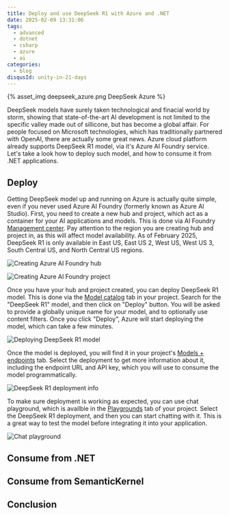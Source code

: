 ```yaml
---
title: Deploy and use DeepSeek R1 with Azure and .NET
date: 2025-02-09 13:31:06
tags:
  - advanced
  - dotnet
  - csharp
  - azure
  - ai
categories:
  - blog
disqusId: unity-in-21-days
---
```


{% asset_img deepseek_azure.png DeepSeek Azure %}

DeepSeek models have surely taken technological and finacial world by storm, showing that state-of-the-art AI development is not limited to the specific valley made out of sillicone, but has become a global affair. For people focused on Microsoft technologies, which has traditionally partnered with OpenAI, there are actually some great news. Azure cloud platform already supports DeepSeek R1 model, via it's Azure AI Foundry service. Let's take a look how to deploy such model, and how to consume it from .NET applications.

<!-- more -->

## Deploy

Getting DeepSeek model up and running on Azure is actually quite simple, even if you never used Azure AI Foundry (formerly known as Azure AI Studio). First, you need to create a new hub and project, which act as a container for your AI applications and models. This is done via AI Foundry [Management center](https://ai.azure.com/managementCenter/allResources). Pay attention to the region you are creating hub and project in, as this will affect model availability. As of February 2025, DeepSeek R1 is only available in East US, East US 2, West US, West US 3, South Central US, and North Central US regions.

![Creating Azure AI Foundry hub](create_hub.png)

![Creating Azure AI Foundry project](create_project.png)

Once you have your hub and project created, you can deploy DeepSeek R1 model. This is done via the [Model catalog](https://ai.azure.com/explore/models) tab in your project. Search for the "DeepSeek R1" model, and then click on "Deploy" button. You will be asked to provide a globally unique name for your model, and to optionally use content filters. Once you click "Deploy", Azure will start deploying the model, which can take a few minutes.

![Deploying DeepSeek R1 model](deploy_model.png)

Once the model is deployed, you will find it in your project's [Models + endpoints](https://ai.azure.com/build/deployments/model) tab. Select the deployment to get more information about it, including the endpoint URL and API key, which you will use to consume the model programmatically.

![DeepSeek R1 deployment info](deployment_info.png)

<!-- Playground -->
To make sure deployment is working as expected, you can use chat playground, which is availble in the [Playgrounds](https://ai.azure.com/playgrounds) tab of your project. Select the DeepSeek R1 deployment, and then you can start chatting with it. This is a great way to test the model before integrating it into your application.

![Chat playground](chat_playground.png)

## Consume from .NET

## Consume from SemanticKernel

## Conclusion